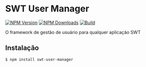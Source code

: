# SWT User Manager

  [![NPM Version][npm-image]][downloads-url]
  [![NPM Downloads][downloads-image]][downloads-url]
  [![Build][travis-image]][travis-url]

O framework de gestão de usuário para qualquer aplicação SWT

## Instalação
```bash
$ npm install swt-user-manager
```

[npm-image]: https://img.shields.io/npm/v/swt-user-manager.svg
[npm-url]: https://npmjs.org/package/swt-user-manager.svg
[downloads-image]: https://img.shields.io/npm/dm/swt-user-manager.svg.svg
[downloads-url]: https://npmjs.org/package/swt-user-manager
[travis-image]: https://img.shields.io/travis/nmdantas/swt-user-manager/master.svg
[travis-url]: https://travis-ci.org/nmdantas/swt-user-manager